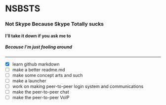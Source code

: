 # NSBSTS
### Not Skype Because Skype Totally sucks
#### I'll take it down if you ask me to
##### Because I'm just fooling around

***


- [x] learn github markdown
- [ ] make a better readme.md
- [ ] make some concept arts and such
- [ ] make a launcher
- [ ] work on making peer-to-peer login system and communications
- [ ] make the peer-to-peer chat
- [ ] make the peer-to-peer VoIP